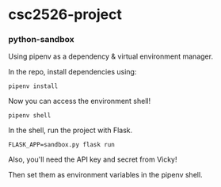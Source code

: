 # csc2526-project

### python-sandbox

Using pipenv as a dependency & virtual environment manager.

In the repo, install dependencies using:

```
pipenv install
```

Now you can access the environment shell!

```
pipenv shell
```

In the shell, run the project with Flask.

```
FLASK_APP=sandbox.py flask run
```

Also, you'll need the API key and secret from Vicky!

Then set them as environment variables in the pipenv shell.
